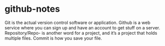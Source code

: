 # github-notes
Git is the actual version control software or application. 
Github is a web service where you can sign up and have an account to get stuff on a server.
Repository/Repo- is another word for a project, and it’s a project that holds multiple files.
Commit is how you save your file.

